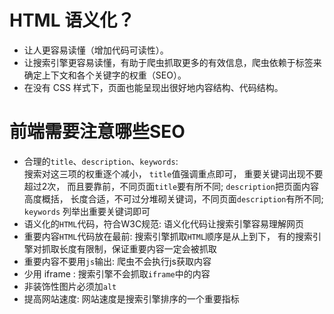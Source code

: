 # HTML 语义化？
- 让人更容易读懂（增加代码可读性）。
- 让搜索引擎更容易读懂，有助于爬虫抓取更多的有效信息，爬虫依赖于标签来确定上下文和各个关键字的权重（SEO）。
- 在没有 CSS 样式下，页面也能呈现出很好地内容结构、代码结构。

# 前端需要注意哪些SEO
- 合理的`title`、`description`、`keywords`:  
搜索对这三项的权重逐个减小， `title`值强调重点即可， 重要关键词出现不要超过2次， 而且要靠前，不同⻚面`title`要有所不同; `description`把⻚面内容高度概括， ⻓度合适，不可过分堆砌关键词，不同⻚面`description`有所不同; `keywords` 列举出重要关键词即可
- 语义化的`HTML`代码，符合W3C规范: 
语义化代码让搜索引擎容易理解网⻚
- 重要内容`HTML`代码放在最前:
搜索引擎抓取`HTML`顺序是从上到下， 有的搜索引擎对抓取⻓度有限制，保证重要内容一定会被抓取
- 重要内容不要用`js`输出:
爬虫不会执行js获取内容 
- 少用 iframe :
搜索引擎不会抓取`iframe`中的内容
- 非装饰性图片必须加`alt`
- 提高网站速度: 
网站速度是搜索引擎排序的一个重要指标